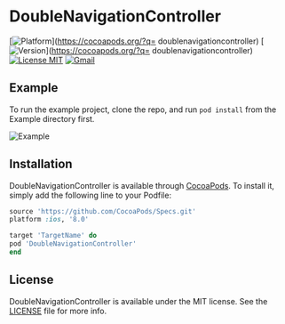 # DoubleNavigationController

[![Platform](https://img.shields.io/cocoapods/p/TinyPart.svg?style=flat)](https://cocoapods.org/?q= doublenavigationcontroller)
[![Version](https://img.shields.io/cocoapods/v/TinyPart.svg?style=flat)](https://cocoapods.org/?q= doublenavigationcontroller)
[![License MIT](https://img.shields.io/badge/license-MIT-green.svg?style=flat)](https://github.com/RyanLeeLY/DoubleNavigationController/blob/master/LICENSE)
[![Gmail](https://img.shields.io/badge/Gmail-@liyaoxjtu2013-red.svg?style=flat)](mail://liyaoxjtu2013@gmail.com)

## Example

To run the example project, clone the repo, and run `pod install` from the Example directory first.

![Example](https://github.com/RyanLeeLY/DoubleNavigationController/blob/master/example_high.gif)

## Installation

DoubleNavigationController is available through [CocoaPods](https://cocoapods.org). To install
it, simply add the following line to your Podfile:

```ruby
source 'https://github.com/CocoaPods/Specs.git'
platform :ios, '8.0'

target 'TargetName' do
pod 'DoubleNavigationController'
end
```

## License
DoubleNavigationController is available under the MIT license. See the [LICENSE](https://github.com/RyanLeeLY/DoubleNavigationController/blob/master/LICENSE) file for more info.
